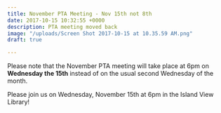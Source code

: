 ```yaml
---
title: November PTA Meeting - Nov 15th not 8th
date: 2017-10-15 10:32:55 +0000
description: PTA meeting moved back
image: "/uploads/Screen Shot 2017-10-15 at 10.35.59 AM.png"
draft: true

---
```



Please note that the November PTA meeting will take place at 6pm on **Wednesday the 15th** instead of on the usual second Wednesday of the month.

Please join us on Wednesday, November 15th at 6pm in the Island View Library!